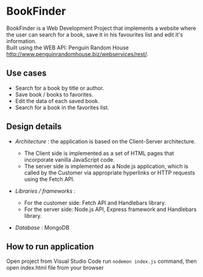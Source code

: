# BookFinder

BookFinder is a Web Development Project that implements a website where the user can search for a book, save it in his favourites list and edit it's information.  
Built using the WEB API: Penguin Random House http://www.penguinrandomhouse.biz/webservices/rest/.

## Use cases

- Search for a book by title or author.
- Save book / books to favorites.
- Edit the data of each saved book.
- Search for a book in the favorites list.

## Design details

- *Architecture* : the application is based on the Client-Server architecture.  
  * The Client side is implemented as a set of HTML pages that incorporate vanilla JavaScript code.  
  * The server side is implemented as a Node.js application, which is called by
  the Customer via appropriate hyperlinks or HTTP requests using the Fetch API.  

- *Libraries / frameworks* :  
  * For the customer side: Fetch API and Handlebars library.  
  * For the server side: Node.js API, Express framework and Handlebars library.  
                              
- *Database* : MongoDB

## How to run application

Open project from Visual Studio Code run ``nodemon index.js`` command, then open index.html file from your browser

